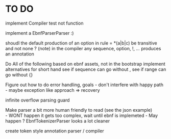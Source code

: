 TO DO
=====

implement Compiler
	test not function

implement a EbnfParserParser :)

shoudl the default production of an option in rule = *(a|b|c) be transitive and not none ?
	(note) in the compiler any sequence, option, !, *...* produces an annotation

Do All of the following based on ebnf assets, not in the bootstrap
	implement alternatives for short hand
	see if sequence can go without ,
	see if range can go without {}

Figure out how to do error handling, goals
	- don't interfere with happy path
	- maybe exception like approach
	=> recovery


infinite overflow parsing guard


Make parser a bit more human friendly to read (see the json example)  
	- WONT happen it gets too complex, wait until ebnf is implemeted
	- May happen ? EbnfTokenizerParser looks a lot cleaner



create token style annotation parser / compiler
